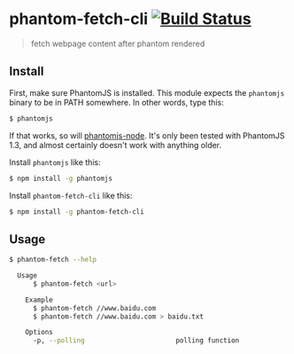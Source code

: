 # phantom-fetch-cli [![Build Status](http://img.shields.io/travis/junmer/phantom-fetch-cli.svg?style=flat)](https://travis-ci.org/junmer/phantom-fetch-cli)

> fetch webpage content after phantom rendered

## Install

First, make sure PhantomJS is installed. This module expects the ```phantomjs``` binary to be in PATH somewhere. In other words, type this:

```sh
$ phantomjs
```

If that works, so will [phantomjs-node](https://github.com/sgentle/phantomjs-node). It's only been tested with PhantomJS 1.3, and almost certainly doesn't work with anything older.


Install ```phantomjs``` like this:

```sh
$ npm install -g phantomjs
```

Install ```phantom-fetch-cli``` like this:

```sh
$ npm install -g phantom-fetch-cli
```

## Usage

```sh
$ phantom-fetch --help

  Usage
      $ phantom-fetch <url>  

    Example
      $ phantom-fetch //www.baidu.com
      $ phantom-fetch //www.baidu.com > baidu.txt  

    Options
      -p, --polling                       polling function
```
